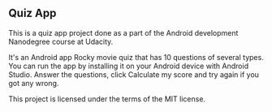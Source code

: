 
## Quiz App

This is a quiz app project done as a part of the Android development Nanodegree course at Udacity.

It's an Android app Rocky movie quiz that has 10 questions of several types. You can run the app by installing it on your Android device with Android Studio. Answer the questions, click Calculate my score and try again if you got any wrong.


This project is licensed under the terms of the MIT license.